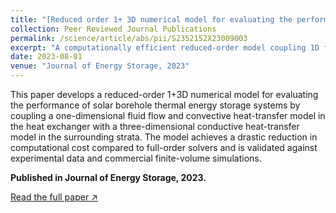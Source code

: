 ```yaml
---
title: "[Reduced order 1+ 3D numerical model for evaluating the performance of solar borehole thermal energy storage systems](https://doi.org/10.1016/j.est.2023.107503)"
collection: Peer Reviewed Journal Publications
permalink: /science/article/abs/pii/S2352152X23009003
excerpt: "A computationally efficient reduced-order model coupling 1D fluid flow and convective heat transfer with 3D conductive heat transfer for solar borehole thermal energy storage systems."
date: 2023-08-01
venue: "Journal of Energy Storage, 2023"
---
```


This paper develops a reduced-order 1+3D numerical model for evaluating the performance of solar borehole thermal energy storage systems by coupling a one-dimensional fluid flow and convective heat-transfer model in the heat exchanger with a three-dimensional conductive heat-transfer model in the surrounding strata. The model achieves a drastic reduction in computational cost compared to full-order solvers and is validated against experimental data and commercial finite-volume simulations.

**Published in Journal of Energy Storage, 2023.**

[Read the full paper ↗](https://doi.org/10.1016/j.est.2023.107503)
